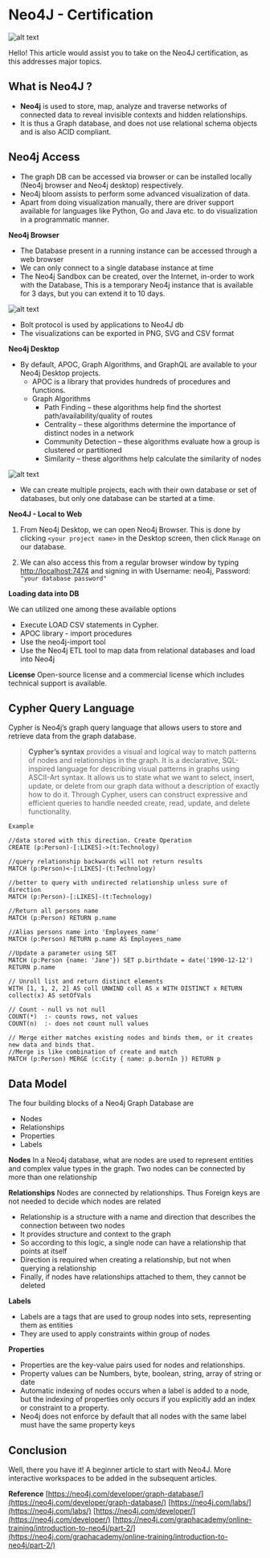 # Neo4J - Certification 

![alt text](https://s3.amazonaws.com/dev.assets.neo4j.com/wp-content/uploads/20140926224303/neo4j_logo-facebook.png)




Hello! This article would assist you to take on the Neo4J certification, as this addresses major topics. 

## What is Neo4J ?


-	**Neo4j**  is used to store, map, analyze and traverse networks of connected data to reveal invisible contexts and hidden relationships. 
-	It is thus a Graph database, and does not use relational schema objects and is also ACID compliant. 



**Neo4j Access** 
-

-	The graph DB can be accessed via browser or can be installed locally (Neo4j browser and Neo4j desktop) respectively. 
-	Neo4j bloom assists to perform some advanced visualization of data. 
-	Apart from doing visualization manually, there are driver support available for languages like Python, Go and Java etc. to do visualization in a programmatic manner. 


**Neo4j Browser**

- The Database present in a running instance can be accessed through a web browser
- We can only connect to a single database instance at time
- The Neo4j Sandbox can be created, over the Internet, in-order to work with the Database, This is a temporary Neo4j instance that is available for 3 days, but you can extend it to 10 days.


![alt text](https://static.sharpnotions.com/wp-content/uploads/neo4j-sandbox-details-panel.png)

- Bolt protocol is used by applications to Neo4J db
- The visualizations can be exported in PNG, SVG and CSV format


**Neo4j Desktop**
- By default, APOC, Graph Algorithms, and GraphQL are available to your Neo4j Desktop projects. 
	- APOC is a library that provides hundreds of procedures and functions.
	- Graph Algorithms 
		- Path Finding – these algorithms help find the shortest path/availability/quality of routes
		- Centrality – these algorithms determine the importance of distinct nodes in a network
		- Community Detection – these algorithms evaluate how a group is clustered or partitioned
		- Similarity – these algorithms help calculate the similarity of nodes


![alt text](https://s3.amazonaws.com/dev.assets.neo4j.com/wp-content/uploads/desktop_mainscreen.png)

- We can create multiple projects, each with their own database or set of databases, but only one database can be started at a time.

**Neo4J - Local to Web**
1) From Neo4j Desktop, we can open Neo4j Browser. This is done by clicking  `<your project name>`  in the Desktop screen, then click  `Manage`  on our database.

2) We can also access this from a regular browser window by typing  [http://localhost:7474](http://localhost:7474/)  and signing in with Username: neo4j, Password: `"your database password"`



**Loading data into DB**

We can utilized one among these available options
-	Execute LOAD CSV statements in Cypher.
-	APOC library -  import procedures
-	Use the neo4j-import tool
-	Use the Neo4j ETL tool to map data from relational databases and load into Neo4j

**License**
Open-source license and a commercial license which includes technical support is available.



## Cypher Query Language


Cypher is Neo4j’s graph query language that allows users to store and retrieve data from the graph database. 

> **Cypher’s syntax** provides a visual and logical way to match patterns of nodes and relationships in the graph. It is a declarative, SQL-inspired language for describing visual patterns in graphs using ASCII-Art syntax. It allows us to state  what we want to select, insert, update, or delete from our graph data without a description of exactly  how to do it. Through Cypher, users can construct expressive and efficient queries to handle needed create, read, update, and delete functionality.
	
	Example
	
	//data stored with this direction. Create Operation
	CREATE (p:Person)-[:LIKES]->(t:Technology)

	//query relationship backwards will not return results
	MATCH (p:Person)<-[:LIKES]-(t:Technology)
	
	//better to query with undirected relationship unless sure of direction	
	MATCH (p:Person)-[:LIKES]-(t:Technology)

	//Return all persons name
	MATCH (p:Person) RETURN p.name
	
	//Alias persons name into 'Employees_name'
	MATCH (p:Person) RETURN p.name AS Employees_name
	
	//Update a parameter using SET
	MATCH (p:Person {name: 'Jane'}) SET p.birthdate = date('1990-12-12') RETURN p.name
	
	// Unroll list and return distinct elements
	WITH [1, 1, 2, 2] AS coll UNWIND coll AS x WITH DISTINCT x RETURN collect(x) AS setOfVals
	
	// Count - null vs not null
	COUNT(*)  :- counts rows, not values
	COUNT(n)  :- does not count null values

	// Merge either matches existing nodes and binds them, or it creates new data and binds that.
	//Merge is like combination of create and match
	MATCH (p:Person) MERGE (c:City { name: p.bornIn }) RETURN p



## Data Model
The four building blocks of a Neo4j Graph Database are
-	Nodes
-	Relationships
-	Properties
-	Labels
	
**Nodes**
In a Neo4j database, what are nodes are used to represent entities and complex value types in the graph. Two nodes can be connected by more than one relationship


**Relationships**
Nodes are connected by relationships. Thus Foreign keys are not needed to decide which nodes are related

- Relationship is a  structure with a name and direction that describes the connection between two nodes 
- It provides structure and context to the graph
- So according to this logic, a single node can have a relationship that points at itself
- Direction is required when creating a relationship, but not when querying a relationship
- Finally, if nodes have relationships attached to them, they cannot be deleted

**Labels**
- Labels are a tags that are used to group nodes into sets, representing them as entities
- They are used to apply constraints within group of nodes


**Properties**
- Properties are the key-value pairs used for nodes and relationships.
- Property values can be Numbers, byte, boolean, string, array of string or date
- Automatic indexing of nodes occurs when a label is added to a node, but the indexing of properties only occurs if you explicitly add an index or constraint to a property.
- Neo4j does not enforce by default that all nodes with the same label must have the same property keys



## Conclusion

Well, there you have it! A beginner article to start with Neo4J. More interactive workspaces to be added in the subsequent articles. 



**Reference**
[https://neo4j.com/developer/graph-database/](https://neo4j.com/developer/graph-database/)
[https://neo4j.com/labs/](https://neo4j.com/labs/)
[https://neo4j.com/developer/](https://neo4j.com/developer/)
[https://neo4j.com/graphacademy/online-training/introduction-to-neo4j/part-2/](https://neo4j.com/graphacademy/online-training/introduction-to-neo4j/part-2/)
